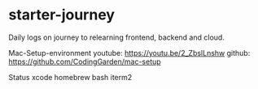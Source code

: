 # starter-journey
Daily logs on journey to relearning frontend, backend and cloud.

Mac-Setup-environment
youtube: https://youtu.be/2_ZbslLnshw
github: https://github.com/CodingGarden/mac-setup

Status
xcode
homebrew
bash
iterm2
